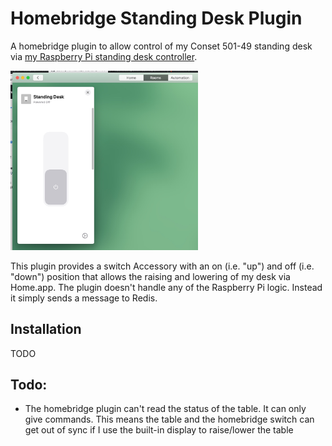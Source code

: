 # Homebridge Standing Desk Plugin

A homebridge plugin to allow control of my Conset 501-49 standing desk via [my Raspberry Pi standing desk controller](https://github.com/timmyomahony/standing-desk/). 

<img src="https://raw.githubusercontent.com/timmyomahony/homebridge-standing-desk/master/resources/Screenshot%202020-06-21%20at%2014.33.20.jpg" width=300>

This plugin provides a switch Accessory with an on (i.e. "up") and off (i.e. "down") position that allows the raising and lowering of my desk via Home.app. The plugin doesn't handle any of the Raspberry Pi logic. Instead it simply sends a message to Redis.

## Installation 

TODO

## Todo:

- The homebridge plugin can't read the status of the table. It can only give commands. This means the table and the homebridge switch can get out of sync if I use the built-in display to raise/lower the table
